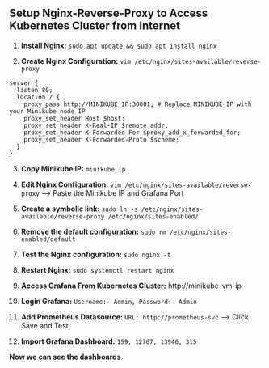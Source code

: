 ## Setup Nginx-Reverse-Proxy to Access Kubernetes Cluster from Internet

1. **Install Nginx:** ```sudo apt update && sudo apt install nginx```

2. **Create Nginx Configuration:** ```vim /etc/nginx/sites-available/reverse-proxy```
```
server {
  listen 80;
  location / {
    proxy_pass http://MINIKUBE_IP:30001; # Replace MINIKUBE_IP with your Minikube node IP
    proxy_set_header Host $host;
    proxy_set_header X-Real-IP $remote_addr;
    proxy_set_header X-Forwarded-For $proxy_add_x_forwarded_for;
    proxy_set_header X-Forwarded-Proto $scheme;
  }
}
```
3. **Copy Minikube IP:** ```minikube ip```

4. **Edit Nginx Configuration:** ```vim /etc/nginx/sites-available/reverse-proxy``` --> Paste the Minikube IP and Grafana Port

5. **Create a symbolic link:** ```sudo ln -s /etc/nginx/sites-available/reverse-proxy /etc/nginx/sites-enabled/```

6. **Remove the default configuration:** ```sudo rm /etc/nginx/sites-enabled/default```

7. **Test the Nginx configuration:** ```sudo nginx -t```

8. **Restart Nginx:** ```sudo systemctl restart nginx```

9. **Access Grafana From Kubernetes Cluster:** http://minikube-vm-ip

10. **Login Grafana:** ```Username:- Admin, Password:- Admin```

11. **Add Prometheus Datasource:** ```URL: http://prometheus-svc``` --> Click Save and Test

12. **Import Grafana Dashboard:** ```159, 12767, 13946, 315```


**Now we can see the dashboards**
